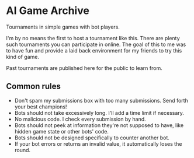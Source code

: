 # AI Game Archive
Tournaments in simple games with bot players.

I'm by no means the first to host a tournament like this.
There are plenty such tournaments you can participate in online.
The goal of this to me was to have fun and provide a laid back environment for my friends to try this kind of game.

Past tournaments are published here for the public to learn from.

## Common rules

* Don't spam my submissions box with too many submissions. Send forth your best champions!
* Bots should not take excessively long. I'll add a time limit if necessary.
* No malicious code. I check every submission by hand.
* Bots should not peek at information they're not supposed to have, like hidden game state or other bots' code.
* Bots should not be designed specifically to counter another bot.
* If your bot errors or returns an invalid value, it automatically loses the round.
